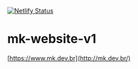 [![Netlify Status](https://api.netlify.com/api/v1/badges/902dfb6c-e969-4799-ad40-9b32a98b0c7d/deploy-status)](https://app.netlify.com/sites/scintillating-biscochitos-703ba3/deploys)
# mk-website-v1
[https://www.mk.dev.br](http://mk.dev.br/)
